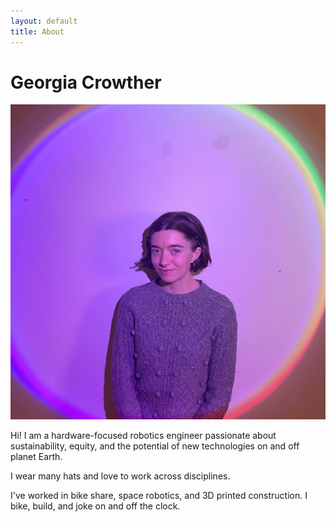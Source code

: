 ```yaml
---
layout: default
title: About
---
```

# Georgia Crowther

<img src="assets/images/headshot.jpg" class="headshot" alt="headshot">

Hi! I am a hardware-focused robotics engineer passionate about sustainability, equity, and the potential of new technologies on and off planet Earth. 

I wear many hats and love to work across disciplines.

I've worked in bike share, space robotics, and 3D printed construction. I bike, build, and joke on and off the clock.